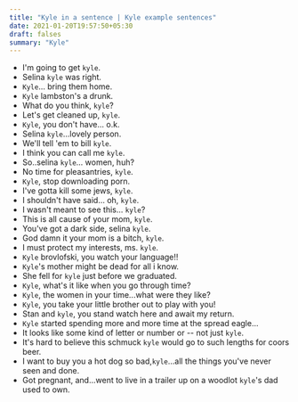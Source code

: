 ```yaml
---
title: "Kyle in a sentence | Kyle example sentences"
date: 2021-01-20T19:57:50+05:30
draft: falses
summary: "Kyle"
---
```

- I'm going to get `kyle`.
- Selina `kyle` was right.
- `Kyle`... bring them home.
- `Kyle` lambston's a drunk.
- What do you think, `kyle`?
- Let's get cleaned up, `kyle`.
- `Kyle`, you don't have... o.k.
- Selina `kyle`...lovely person.
- We'll tell 'em to bill `kyle`.
- I think you can call me `kyle`.
- So..selina `kyle`... women, huh?
- No time for pleasantries, `kyle`.
- `Kyle`, stop downloading porn.
- I've gotta kill some jews, `kyle`.
- I shouldn't have said... oh, `kyle`.
- I wasn't meant to see this... `kyle`?
- This is all cause of your mom, `kyle`.
- You've got a dark side, selina `kyle`.
- God damn it your mom is a bitch, `kyle`.
- I must protect my interests, ms. `kyle`.
- `Kyle` brovlofski, you watch your language!!
- `Kyle`'s mother might be dead for all i know.
- She fell for `kyle` just before we graduated.
- `Kyle`, what's it like when you go through time?
- `Kyle`, the women in your time...what were they like?
- `Kyle`, you take your little brother out to play with you!
- Stan and `kyle`, you stand watch here and await my return.
- `Kyle` started spending more and more time at the spread eagle...
- It looks like some kind of letter or number or -- not just `kyle`.
- It's hard to believe this schmuck `kyle` would go to such lengths for coors beer.
- I want to buy you a hot dog so bad,`kyle`...all the things you've never seen and done.
- Got pregnant, and...went to live in a trailer up on a woodlot `kyle`'s dad used to own.
                 
